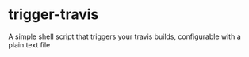 # trigger-travis
A simple shell script that triggers your travis builds, configurable with a plain text file
